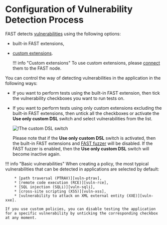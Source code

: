 [img-custom-dsl-slider]:    ../../../images/fast/operations/en/test-policy/policy-editor/custom-slider.png

[link-user-extensions]:     ../../dsl/intro.md
[link-connect-extensions]:  ../../dsl/using-extension.md

[doc-fuzzer]:               fuzzer-intro.md

[gl-vuln]:                  ../../TERMS-GLOSSARY.md#vulnerability

[vuln-ptrav]:               ../../VULN-LIST.md#path-traversal
[vuln-rce]:                 ../../VULN-LIST.md#remote-code-execution-rce
[vuln-sqli]:                ../../VULN-LIST.md#sql-injection
[vuln-xss]:                 ../../VULN-LIST.md#cross-site-scripting-xss
[vuln-xxe]:                 ../../VULN-LIST.md#attack-on-xml-external-entity-xxe


#   Configuration of Vulnerability Detection Process

FAST detects [vulnerabilities][gl-vuln] using the following options:

* built-in FAST extensions,
* [custom extensions][link-user-extensions].

    !!! info "Custom extensions"
        To use custom extensions, please [connect][link-connect-extensions] them to the FAST node.

You can control the way of detecting vulnerabilities in the application in the following ways:

* If you want to perform tests using the built-in FAST extension, then tick the vulnerability checkboxes you want to run tests on.
* If you want to perform tests using only custom extensions excluding the built-in FAST extensions, then untick all the checkboxes or activate the **Use only custom DSL** switch and select vulnerabilities from the list.

    ![!The custom DSL switch][img-custom-dsl-slider]

    Please note that if the **Use only custom DSL** switch is activated, then the built-in FAST extensions and [FAST fuzzer][doc-fuzzer] will be disabled. If the FAST fuzzer is enabled, then the **Use only custom DSL** switch will become inactive again.

!!! info "Basic vulnerabilities"
    When creating a policy, the most typical vulnerabilities that can be detected in applications are selected by default:

        * [path traversal (PTRAV)][vuln-ptrav],
        * [remote code execution (RCE)][vuln-rce],
        * [SQL injection (SQLi)][vuln-sqli],
        * [cross-site scripting (XSS)][vuln-xss],
        * [vulnerability to attack on XML external entity (XXE)][vuln-xxe].
    
    If you use custom policies, you can disable testing the application for a specific vulnerability by unticking the corresponding checkbox at any moment.

